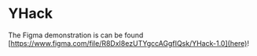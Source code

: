 # YHack
The Figma demonstration is can be found [https://www.figma.com/file/R8DxI8ezUTYgccAGgfIQsk/YHack-1.0](here)!
